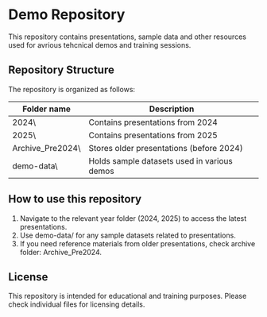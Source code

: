 # Demo Repository
This repository contains presentations, sample data and other resources used for avrious tehcnical demos and training sessions.

## Repository Structure
The repository is organized as follows: 

| Folder name | Description |
|-----------------------|---------------|
| 2024\              | Contains presentations from 2024 |
| 2025\              | Contains presentations from 2025 |
| Archive_Pre2024\   | Stores older presentations (before 2024) |
| demo-data\         | Holds sample datasets used in various demos |

## How to use this repository
1. Navigate to the relevant year folder (2024, 2025) to access the latest presentations.
1. Use demo-data/ for any sample datasets related to presentations.
1. If you need reference materials from older presentations, check archive folder: Archive_Pre2024.

## License
This repository is intended for educational and training purposes. Please check individual files for licensing details.